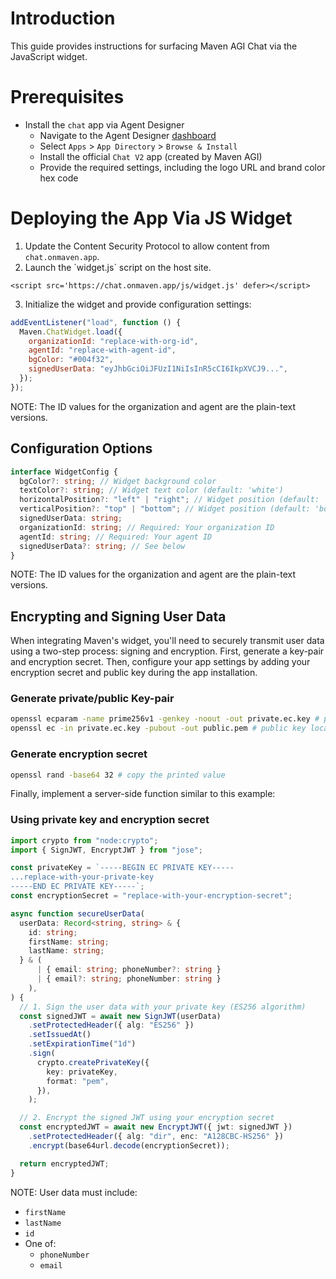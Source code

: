 # Introduction

This guide provides instructions for surfacing Maven AGI Chat via the JavaScript widget.

# Prerequisites

- Install the `chat` app via Agent Designer
  - Navigate to the Agent Designer [dashboard](https://app.mavenagi.com/dashboard)
  - Select `Apps` \> `App Directory` \> `Browse & Install`
  - Install the official `Chat V2` app (created by Maven AGI)
  - Provide the required settings, including the logo URL and brand color hex code

# Deploying the App Via JS Widget

1. Update the Content Security Protocol to allow content from `chat.onmaven.app`.
2. Launch the \`widget.js\` script on the host site.

```
<script src='https://chat.onmaven.app/js/widget.js' defer></script>
```

3. Initialize the widget and provide configuration settings:

```javascript
addEventListener("load", function () {
  Maven.ChatWidget.load({
    organizationId: "replace-with-org-id",
    agentId: "replace-with-agent-id",
    bgColor: "#004f32",
    signedUserData: "eyJhbGciOiJFUzI1NiIsInR5cCI6IkpXVCJ9...",
  });
});
```

NOTE: The ID values for the organization and agent are the plain-text versions.

## Configuration Options

```typescript
interface WidgetConfig {
  bgColor?: string; // Widget background color
  textColor?: string; // Widget text color (default: 'white')
  horizontalPosition?: "left" | "right"; // Widget position (default: 'right')
  verticalPosition?: "top" | "bottom"; // Widget position (default: 'bottom')
  signedUserData: string;
  organizationId: string; // Required: Your organization ID
  agentId: string; // Required: Your agent ID
  signedUserData?: string; // See below
}
```

NOTE: The ID values for the organization and agent are the plain-text versions.

## Encrypting and Signing User Data

When integrating Maven's widget, you'll need to securely transmit user data using a two-step process: signing and encryption. First, generate a key-pair and encryption secret. Then, configure your app settings by adding your encryption secret and public key during the app installation.

### Generate private/public Key-pair

```bash
openssl ecparam -name prime256v1 -genkey -noout -out private.ec.key # private key located in private.ec.key
openssl ec -in private.ec.key -pubout -out public.pem # public key located in public.pem
```

### Generate encryption secret

```bash
openssl rand -base64 32 # copy the printed value
```

Finally, implement a server-side function similar to this example:

### Using private key and encryption secret

```typescript
import crypto from "node:crypto";
import { SignJWT, EncryptJWT } from "jose";

const privateKey = `-----BEGIN EC PRIVATE KEY-----
...replace-with-your-private-key
-----END EC PRIVATE KEY-----`;
const encryptionSecret = "replace-with-your-encryption-secret";

async function secureUserData(
  userData: Record<string, string> & {
    id: string;
    firstName: string;
    lastName: string;
  } & (
      | { email: string; phoneNumber?: string }
      | { email?: string; phoneNumber: string }
    ),
) {
  // 1. Sign the user data with your private key (ES256 algorithm)
  const signedJWT = await new SignJWT(userData)
    .setProtectedHeader({ alg: "ES256" })
    .setIssuedAt()
    .setExpirationTime("1d")
    .sign(
      crypto.createPrivateKey({
        key: privateKey,
        format: "pem",
      }),
    );

  // 2. Encrypt the signed JWT using your encryption secret
  const encryptedJWT = await new EncryptJWT({ jwt: signedJWT })
    .setProtectedHeader({ alg: "dir", enc: "A128CBC-HS256" })
    .encrypt(base64url.decode(encryptionSecret));

  return encryptedJWT;
}
```

NOTE: User data must include:

- `firstName`
- `lastName`
- `id`
- One of:
  - `phoneNumber`
  - `email`
